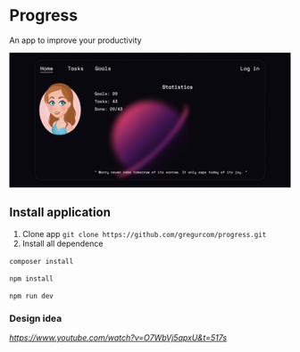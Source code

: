 # Progress
An app to improve your productivity

![GitHub Logo](./public/images/home.png)

## Install application
1. Clone app ``git clone https://github.com/gregurcom/progress.git``
2. Install all dependence

``composer install``

``npm install``

``npm run dev``

### Design idea
*https://www.youtube.com/watch?v=O7WbVj5apxU&t=517s*
